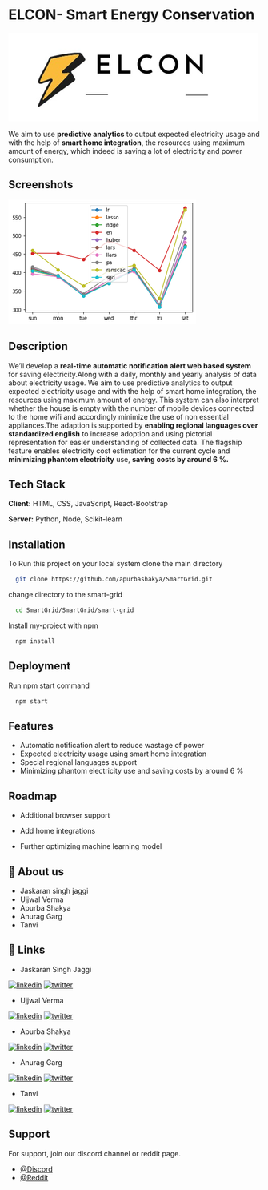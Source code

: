 # ELCON- Smart Energy Conservation
![Logo](https://github.com/apurbashakya/SmartGrid/blob/main/SmartGrid/smart-grid/src/img/logodark.jpeg)

We aim to use **predictive analytics** to output expected electricity usage and with the help of **smart home integration**, the resources using maximum amount of energy, which indeed is saving a lot of electricity and power consumption. 


## Screenshots

![Logo](https://github.com/apurbashakya/SmartGrid/blob/main/SmartGrid/smart-grid/src/img/pre1.png)




## Description

We’ll develop a **real-time automatic notification alert web based system**  for saving electricity.Along with a daily, monthly and yearly analysis of data about electricity usage. We aim to use predictive analytics to output expected electricity usage and with the help of smart home integration, the resources using maximum amount of energy. This system can also interpret whether the house is empty with the number of mobile devices connected to the home wifi and accordingly minimize the use of non essential appliances.The adaption is supported by **enabling regional languages over standardized english** to increase adoption and using pictorial representation for easier understanding of collected data. The flagship feature enables electricity cost estimation for the current cycle and **minimizing phantom electricity** use, **saving costs by around 6 %.**

## Tech Stack

**Client:** HTML, CSS, JavaScript, React-Bootstrap

**Server:** Python, Node, Scikit-learn


## Installation
To Run this project on your local system clone the main directory

```bash
  git clone https://github.com/apurbashakya/SmartGrid.git
```

change directory to the smart-grid
```bash
  cd SmartGrid/SmartGrid/smart-grid
```

Install my-project with npm

```bash
  npm install
```
    
## Deployment

Run npm start command

```bash
  npm start
```


## Features

-  Automatic notification alert to reduce wastage of power
- Expected electricity usage using smart home integration
- Special regional languages support 
-  Minimizing phantom electricity use and saving costs by around 6 %


## Roadmap

- Additional browser support

- Add home integrations
- Further optimizing machine learning model


## 🚀 About us
- Jaskaran singh jaggi
- Ujjwal Verma
- Apurba Shakya
- Anurag Garg
- Tanvi

## 🔗 Links
- Jaskaran Singh Jaggi

[![linkedin](https://img.shields.io/badge/linkedin-0A66C2?style=for-the-badge&logo=linkedin&logoColor=white)](https://www.linkedin.com/in/jaskaran-s-a137aa104/)
[![twitter](https://img.shields.io/badge/twitter-1DA1F2?style=for-the-badge&logo=twitter&logoColor=white)](https://twitter.com/in/jaskaran-s-a137aa104)
- Ujjwal Verma

[![linkedin](https://img.shields.io/badge/linkedin-0A66C2?style=for-the-badge&logo=linkedin&logoColor=white)](https://www.linkedin.com/in/ujjwal01/)
[![twitter](https://img.shields.io/badge/twitter-1DA1F2?style=for-the-badge&logo=twitter&logoColor=white)](https://twitter.com/ujjwal_verma01
)

- Apurba Shakya

[![linkedin](https://img.shields.io/badge/linkedin-0A66C2?style=for-the-badge&logo=linkedin&logoColor=white)](https://www.linkedin.com/)
[![twitter](https://img.shields.io/badge/twitter-1DA1F2?style=for-the-badge&logo=twitter&logoColor=white)](https://twitter.com/)

- Anurag Garg

[![linkedin](https://img.shields.io/badge/linkedin-0A66C2?style=for-the-badge&logo=linkedin&logoColor=white)](https://www.linkedin.com/in/anuraggarg01/)
[![twitter](https://img.shields.io/badge/twitter-1DA1F2?style=for-the-badge&logo=twitter&logoColor=white)](https://twitter.com/anurag_garg01)


 - Tanvi

[![linkedin](https://img.shields.io/badge/linkedin-0A66C2?style=for-the-badge&logo=linkedin&logoColor=white)](https://www.linkedin.com/)
[![twitter](https://img.shields.io/badge/twitter-1DA1F2?style=for-the-badge&logo=twitter&logoColor=white)](https://twitter.com/)


## Support

For support, join our discord channel or reddit page.

- [@Discord](https://discord.gg/ZuF9Q9Kb)
- [@Reddit](https://reddit.com/elcon_energy)

